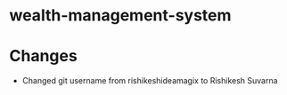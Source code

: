 # wealth-management-system

# Changes
* Changed git username from rishikeshideamagix to Rishikesh Suvarna